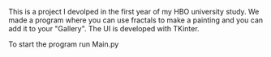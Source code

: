 This is a project I devolped in the first year of my HBO university study.
We made a program where you can use fractals to make a painting and you can add it to your "Gallery".
The UI is developed with TKinter.

To start the program run Main.py
